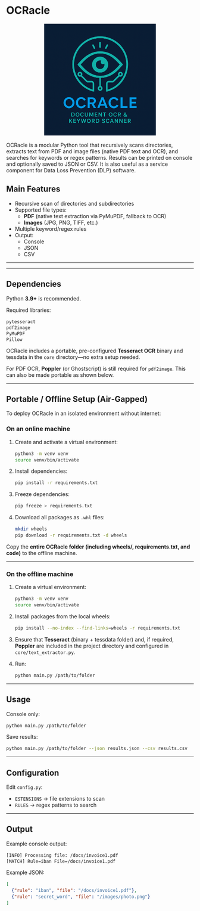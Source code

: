 # **OCRacle**

<p align="center">
    <img src=".img/OCRacle_Logo.png" alt="OCRacle Logo" width="300"/>
</p>

OCRacle is a modular Python tool that recursively scans directories, extracts text from PDF and image files (native PDF text and OCR), and searches for keywords or regex patterns.
Results can be printed on console and optionally saved to JSON or CSV.
It is also useful as a service component for Data Loss Prevention (DLP) software.

## **Main Features**

* Recursive scan of directories and subdirectories
* Supported file types:
  * **PDF** (native text extraction via PyMuPDF, fallback to OCR)
  * **Images** (JPG, PNG, TIFF, etc.)
* Multiple keyword/regex rules
* Output:
  * Console
  * JSON
  * CSV

---

---

## **Dependencies**

Python **3.9+** is recommended.

Required libraries:

```
pytesseract
pdf2image
PyMuPDF
Pillow
```

OCRacle includes a portable, pre-configured **Tesseract OCR** binary and tessdata in the `core` directory—no extra setup needed.

For PDF OCR, **Poppler** (or Ghostscript) is still required for `pdf2image`. This can also be made portable as shown below.

---

## **Portable / Offline Setup (Air‑Gapped)**

To deploy OCRacle in an isolated environment without internet:

### **On an online machine**

1. Create and activate a virtual environment:

   ```bash
   python3 -m venv venv
   source venv/bin/activate
   ```

2. Install dependencies:

   ```bash
   pip install -r requirements.txt
   ```

3. Freeze dependencies:

   ```bash
   pip freeze > requirements.txt
   ```

4. Download all packages as `.whl` files:

   ```bash
   mkdir wheels
   pip download -r requirements.txt -d wheels
   ```

Copy the **entire OCRacle folder (including wheels/, requirements.txt, and code)** to the offline machine.

---

### **On the offline machine**

1. Create a virtual environment:

   ```bash
   python3 -m venv venv
   source venv/bin/activate
   ```

2. Install packages from the local wheels:

   ```bash
   pip install --no-index --find-links=wheels -r requirements.txt
   ```

3. Ensure that **Tesseract** (binary + tessdata folder) and, if required, **Poppler** are included in the project directory and configured in `core/text_extractor.py`.

4. Run:

   ```bash
   python main.py /path/to/folder
   ```

---

## **Usage**

Console only:

```bash
python main.py /path/to/folder
```

Save results:

```bash
python main.py /path/to/folder --json results.json --csv results.csv
```

---

## **Configuration**

Edit `config.py`:

* `ESTENSIONS` → file extensions to scan
* `RULES` → regex patterns to search

---

## **Output**

Example console output:

```
[INFO] Processing file: /docs/invoice1.pdf
[MATCH] Rule=iban File=/docs/invoice1.pdf
```

Example JSON:

```json
[
  {"rule": "iban", "file": "/docs/invoice1.pdf"},
  {"rule": "secret_word", "file": "/images/photo.png"}
]
```

